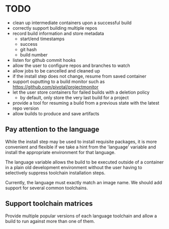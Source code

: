 TODO
====

 - clean up intermediate containers upon a successful build
 - correctly support building multiple repos
 - record build information and store metadata
   - start/end timestamps
   - success
   - git hash
   - build number
 - listen for github commit hooks
 - allow the user to configure repos and branches to watch
 - allow jobs to be cancelled and cleaned up
 - if the install step does not change, resume from saved container
 - support ouputting to a build monitor such as https://github.com/pivotal/projectmonitor
 - let the user store containers for failed builds with a deletion policy
   - by default, only store the very last build for a project
 - provide a tool for resuming a build from a previous state with the latest repo version
 - allow builds to produce and save artifacts

Pay attention to the language
-----------------------------

While the install step may be used to install requisite packages, it is more
convenient and flexible if we take a hint from the 'language' variable and
install the appropriate environment for that language.  

The language variable allows the build to be executed outside of a container in
a plain old development environment without the user having to selectively
suppress toolchain installation steps.

Currently, the language must exactly match an image name. We should add
support for several common toolchains.


Support toolchain matrices
--------------------------

Provide multiple popular versions of each language toolchain and allow
a build to run against more than one of them.
